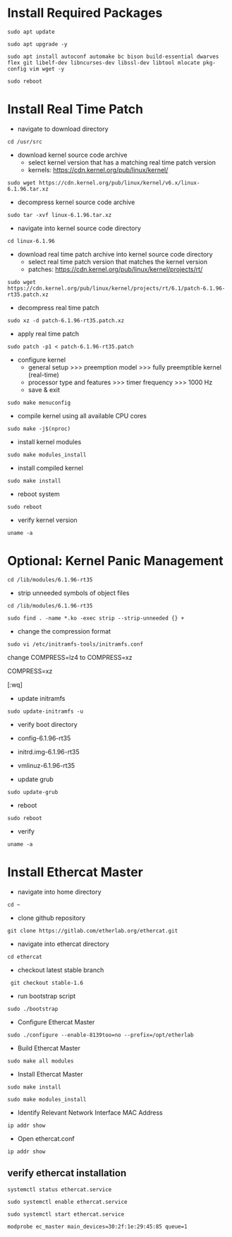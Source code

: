 # Install Required Packages
```console
sudo apt update
```
```console
sudo apt upgrade -y
```
```console
sudo apt install autoconf automake bc bison build-essential dwarves flex git libelf-dev libncurses-dev libssl-dev libtool mlocate pkg-config vim wget -y
```
```console
sudo reboot
```
# Install Real Time Patch

* navigate to download directory
```console
cd /usr/src
```

* download kernel source code archive
  * select kernel version that has a matching real time patch version
  * kernels: https://cdn.kernel.org/pub/linux/kernel/

```console
sudo wget https://cdn.kernel.org/pub/linux/kernel/v6.x/linux-6.1.96.tar.xz
```

* decompress kernel source code archive

```console
sudo tar -xvf linux-6.1.96.tar.xz
```

* navigate into kernel source code directory

```console
cd linux-6.1.96
```

* download real time patch archive into kernel source code directory
  * select real time patch version that matches the kernel version
  * patches: https://cdn.kernel.org/pub/linux/kernel/projects/rt/

```console
sudo wget https://cdn.kernel.org/pub/linux/kernel/projects/rt/6.1/patch-6.1.96-rt35.patch.xz
```

* decompress real time patch
```console
sudo xz -d patch-6.1.96-rt35.patch.xz
```

* apply real time patch
```console
sudo patch -p1 < patch-6.1.96-rt35.patch
```

* configure kernel
  * general setup >>> preemption model >>> fully preemptible kernel (real-time)
  * processor type and features >>> timer frequency >>> 1000 Hz
  * save & exit

```console
sudo make menuconfig
```

* compile kernel using all available CPU cores
```console
sudo make -j$(nproc)
```

* install kernel modules
```console
sudo make modules_install
```

* install compiled kernel 
```console
sudo make install
```

* reboot system
```console
sudo reboot
```

* verify kernel version

```console
uname -a
```

# Optional: Kernel Panic Management

```console
cd /lib/modules/6.1.96-rt35
```
* strip unneeded symbols of object files
```console
cd /lib/modules/6.1.96-rt35
```
```console
sudo find . -name *.ko -exec strip --strip-unneeded {} +
```
* change the compression format
```console
sudo vi /etc/initramfs-tools/initramfs.conf
```

change COMPRESS=lz4 to COMPRESS=xz

COMPRESS=xz 

[:wq]

* update initramfs

```console
sudo update-initramfs -u
```

* verify boot directory
* config-6.1.96-rt35
* initrd.img-6.1.96-rt35
* vmlinuz-6.1.96-rt35

* update grub

```console
sudo update-grub
```

* reboot

```console
sudo reboot
```

* verify

```console
uname -a
```















# Install Ethercat Master

* navigate into home directory

```console
cd ~
```

* clone github repository

```console
git clone https://gitlab.com/etherlab.org/ethercat.git
```

* navigate into ethercat directory

```console
cd ethercat
```

* checkout latest stable branch

```console
 git checkout stable-1.6
```

* run bootstrap script

```console
sudo ./bootstrap
```

* Configure Ethercat Master

```console
sudo ./configure --enable-8139too=no --prefix=/opt/etherlab
```

* Build Ethercat Master

```console
sudo make all modules
```

* Install Ethercat Master

```console
sudo make install
```
```console
sudo make modules_install
```
* Identify Relevant Network Interface MAC Address

```console
ip addr show
```

* Open ethercat.conf

```console
ip addr show
```
## verify ethercat installation

```console
systemctl status ethercat.service
```

```console
sudo systemctl enable ethercat.service
```

```console
sudo systemctl start ethercat.service
```
```console
modprobe ec_master main_devices=30:2f:1e:29:45:85 queue=1
```
